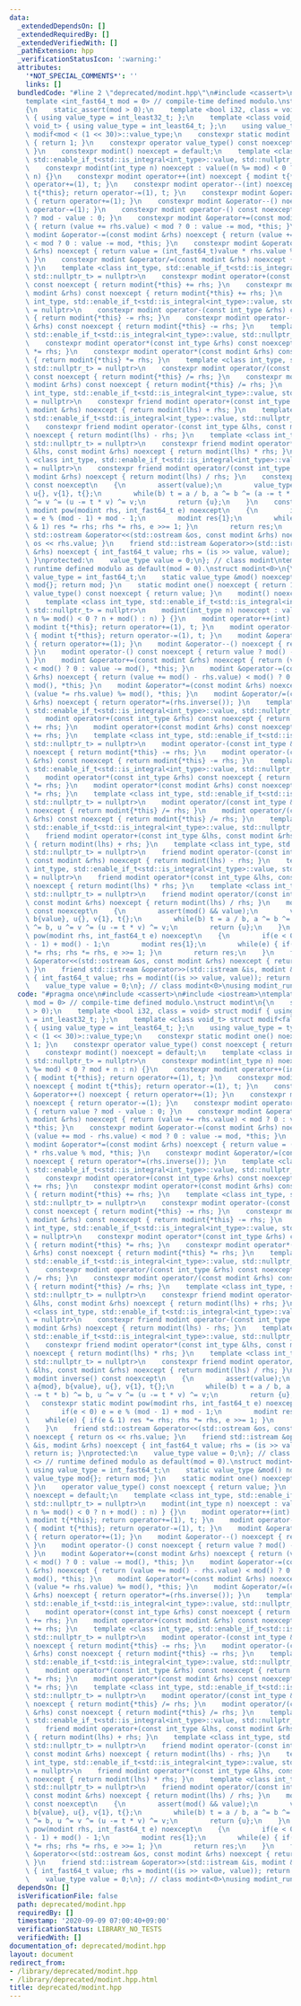 ```yaml
---
data:
  _extendedDependsOn: []
  _extendedRequiredBy: []
  _extendedVerifiedWith: []
  _pathExtension: hpp
  _verificationStatusIcon: ':warning:'
  attributes:
    '*NOT_SPECIAL_COMMENTS*': ''
    links: []
  bundledCode: "#line 2 \"deprecated/modint.hpp\"\n#include <cassert>\n#include <iostream>\n\
    template <int_fast64_t mod = 0> // compile-time defined modulo.\nstruct modint\n\
    {\n    static_assert(mod > 0);\n    template <bool i32, class = void> struct modif\
    \ { using value_type = int_least32_t; };\n    template <class void_t> struct modif<false,\
    \ void_t> { using value_type = int_least64_t; };\n    using value_type = typename\
    \ modif<mod < (1 << 30)>::value_type;\n    constexpr static modint one() noexcept\
    \ { return 1; }\n    constexpr operator value_type() const noexcept { return value;\
    \ }\n    constexpr modint() noexcept = default;\n    template <class int_type,\
    \ std::enable_if_t<std::is_integral<int_type>::value, std::nullptr_t> = nullptr>\n\
    \    constexpr modint(int_type n) noexcept : value((n %= mod) < 0 ? mod + n :\
    \ n) {}\n    constexpr modint operator++(int) noexcept { modint t{*this}; return\
    \ operator+=(1), t; }\n    constexpr modint operator--(int) noexcept { modint\
    \ t{*this}; return operator-=(1), t; }\n    constexpr modint &operator++() noexcept\
    \ { return operator+=(1); }\n    constexpr modint &operator--() noexcept { return\
    \ operator-=(1); }\n    constexpr modint operator-() const noexcept { return value\
    \ ? mod - value : 0; }\n    constexpr modint &operator+=(const modint &rhs) noexcept\
    \ { return (value += rhs.value) < mod ? 0 : value -= mod, *this; }\n    constexpr\
    \ modint &operator-=(const modint &rhs) noexcept { return (value += mod - rhs.value)\
    \ < mod ? 0 : value -= mod, *this; }\n    constexpr modint &operator*=(const modint\
    \ &rhs) noexcept { return value = (int_fast64_t)value * rhs.value % mod, *this;\
    \ }\n    constexpr modint &operator/=(const modint &rhs) noexcept { return operator*=(rhs.inverse());\
    \ }\n    template <class int_type, std::enable_if_t<std::is_integral<int_type>::value,\
    \ std::nullptr_t> = nullptr>\n    constexpr modint operator+(const int_type &rhs)\
    \ const noexcept { return modint{*this} += rhs; }\n    constexpr modint operator+(const\
    \ modint &rhs) const noexcept { return modint{*this} += rhs; }\n    template <class\
    \ int_type, std::enable_if_t<std::is_integral<int_type>::value, std::nullptr_t>\
    \ = nullptr>\n    constexpr modint operator-(const int_type &rhs) const noexcept\
    \ { return modint{*this} -= rhs; }\n    constexpr modint operator-(const modint\
    \ &rhs) const noexcept { return modint{*this} -= rhs; }\n    template <class int_type,\
    \ std::enable_if_t<std::is_integral<int_type>::value, std::nullptr_t> = nullptr>\n\
    \    constexpr modint operator*(const int_type &rhs) const noexcept { return modint{*this}\
    \ *= rhs; }\n    constexpr modint operator*(const modint &rhs) const noexcept\
    \ { return modint{*this} *= rhs; }\n    template <class int_type, std::enable_if_t<std::is_integral<int_type>::value,\
    \ std::nullptr_t> = nullptr>\n    constexpr modint operator/(const int_type &rhs)\
    \ const noexcept { return modint{*this} /= rhs; }\n    constexpr modint operator/(const\
    \ modint &rhs) const noexcept { return modint{*this} /= rhs; }\n    template <class\
    \ int_type, std::enable_if_t<std::is_integral<int_type>::value, std::nullptr_t>\
    \ = nullptr>\n    constexpr friend modint operator+(const int_type &lhs, const\
    \ modint &rhs) noexcept { return modint(lhs) + rhs; }\n    template <class int_type,\
    \ std::enable_if_t<std::is_integral<int_type>::value, std::nullptr_t> = nullptr>\n\
    \    constexpr friend modint operator-(const int_type &lhs, const modint &rhs)\
    \ noexcept { return modint(lhs) - rhs; }\n    template <class int_type, std::enable_if_t<std::is_integral<int_type>::value,\
    \ std::nullptr_t> = nullptr>\n    constexpr friend modint operator*(const int_type\
    \ &lhs, const modint &rhs) noexcept { return modint(lhs) * rhs; }\n    template\
    \ <class int_type, std::enable_if_t<std::is_integral<int_type>::value, std::nullptr_t>\
    \ = nullptr>\n    constexpr friend modint operator/(const int_type &lhs, const\
    \ modint &rhs) noexcept { return modint(lhs) / rhs; }\n    constexpr modint inverse()\
    \ const noexcept\n    {\n        assert(value);\n        value_type a{mod}, b{value},\
    \ u{}, v{1}, t{};\n        while(b) t = a / b, a ^= b ^= (a -= t * b) ^= b, u\
    \ ^= v ^= (u -= t * v) ^= v;\n        return {u};\n    }\n    constexpr static\
    \ modint pow(modint rhs, int_fast64_t e) noexcept\n    {\n        if(e < 0) e\
    \ = e % (mod - 1) + mod - 1;\n        modint res{1};\n        while(e) { if(e\
    \ & 1) res *= rhs; rhs *= rhs, e >>= 1; }\n        return res;\n    }\n    friend\
    \ std::ostream &operator<<(std::ostream &os, const modint &rhs) noexcept { return\
    \ os << rhs.value; }\n    friend std::istream &operator>>(std::istream &is, modint\
    \ &rhs) noexcept { int_fast64_t value; rhs = (is >> value, value); return is;\
    \ }\nprotected:\n    value_type value = 0;\n}; // class modint\ntemplate <> //\
    \ runtime defined modulo as default(mod = 0).\nstruct modint<0>\n{\n    using\
    \ value_type = int_fast64_t;\n    static value_type &mod() noexcept { static value_type\
    \ mod{}; return mod; }\n    static modint one() noexcept { return 1; }\n    operator\
    \ value_type() const noexcept { return value; }\n    modint() noexcept = default;\n\
    \    template <class int_type, std::enable_if_t<std::is_integral<int_type>::value,\
    \ std::nullptr_t> = nullptr>\n    modint(int_type n) noexcept : value{ (assert(mod()),\
    \ n %= mod() < 0 ? n + mod() : n) } {}\n    modint operator++(int) noexcept {\
    \ modint t{*this}; return operator+=(1), t; }\n    modint operator--(int) noexcept\
    \ { modint t{*this}; return operator-=(1), t; }\n    modint &operator++() noexcept\
    \ { return operator+=(1); }\n    modint &operator--() noexcept { return operator-=(1);\
    \ }\n    modint operator-() const noexcept { return value ? mod() - value : 0;\
    \ }\n    modint &operator+=(const modint &rhs) noexcept { return (value += rhs.value)\
    \ < mod() ? 0 : value -= mod(), *this; }\n    modint &operator-=(const modint\
    \ &rhs) noexcept { return (value += mod() - rhs.value) < mod() ? 0 : value -=\
    \ mod(), *this; }\n    modint &operator*=(const modint &rhs) noexcept { return\
    \ (value *= rhs.value) %= mod(), *this; }\n    modint &operator/=(const modint\
    \ &rhs) noexcept { return operator*=(rhs.inverse()); }\n    template <class int_type,\
    \ std::enable_if_t<std::is_integral<int_type>::value, std::nullptr_t> = nullptr>\n\
    \    modint operator+(const int_type &rhs) const noexcept { return modint{*this}\
    \ += rhs; }\n    modint operator+(const modint &rhs) const noexcept { return modint{*this}\
    \ += rhs; }\n    template <class int_type, std::enable_if_t<std::is_integral<int_type>::value,\
    \ std::nullptr_t> = nullptr>\n    modint operator-(const int_type &rhs) const\
    \ noexcept { return modint{*this} -= rhs; }\n    modint operator-(const modint\
    \ &rhs) const noexcept { return modint{*this} -= rhs; }\n    template <class int_type,\
    \ std::enable_if_t<std::is_integral<int_type>::value, std::nullptr_t> = nullptr>\n\
    \    modint operator*(const int_type &rhs) const noexcept { return modint{*this}\
    \ *= rhs; }\n    modint operator*(const modint &rhs) const noexcept { return modint{*this}\
    \ *= rhs; }\n    template <class int_type, std::enable_if_t<std::is_integral<int_type>::value,\
    \ std::nullptr_t> = nullptr>\n    modint operator/(const int_type &rhs) const\
    \ noexcept { return modint{*this} /= rhs; }\n    modint operator/(const modint\
    \ &rhs) const noexcept { return modint{*this} /= rhs; }\n    template <class int_type,\
    \ std::enable_if_t<std::is_integral<int_type>::value, std::nullptr_t> = nullptr>\n\
    \    friend modint operator+(const int_type &lhs, const modint &rhs) noexcept\
    \ { return modint(lhs) + rhs; }\n    template <class int_type, std::enable_if_t<std::is_integral<int_type>::value,\
    \ std::nullptr_t> = nullptr>\n    friend modint operator-(const int_type &lhs,\
    \ const modint &rhs) noexcept { return modint(lhs) - rhs; }\n    template <class\
    \ int_type, std::enable_if_t<std::is_integral<int_type>::value, std::nullptr_t>\
    \ = nullptr>\n    friend modint operator*(const int_type &lhs, const modint &rhs)\
    \ noexcept { return modint(lhs) * rhs; }\n    template <class int_type, std::enable_if_t<std::is_integral<int_type>::value,\
    \ std::nullptr_t> = nullptr>\n    friend modint operator/(const int_type &lhs,\
    \ const modint &rhs) noexcept { return modint(lhs) / rhs; }\n    modint inverse()\
    \ const noexcept\n    {\n        assert(mod() && value);\n        value_type a{mod()},\
    \ b{value}, u{}, v{1}, t{};\n        while(b) t = a / b, a ^= b ^= (a -= t * b)\
    \ ^= b, u ^= v ^= (u -= t * v) ^= v;\n        return {u};\n    }\n    static modint\
    \ pow(modint rhs, int_fast64_t e) noexcept\n    {\n        if(e < 0) e = e % (mod()\
    \ - 1) + mod() - 1;\n        modint res{1};\n        while(e) { if(e & 1) res\
    \ *= rhs; rhs *= rhs, e >>= 1; }\n        return res;\n    }\n    friend std::ostream\
    \ &operator<<(std::ostream &os, const modint &rhs) noexcept { return os << rhs.value;\
    \ }\n    friend std::istream &operator>>(std::istream &is, modint &rhs) noexcept\
    \ { int_fast64_t value; rhs = modint((is >> value, value)); return is; }\nprotected:\n\
    \    value_type value = 0;\n}; // class modint<0>\nusing modint_runtime = modint<0>;\n"
  code: "#pragma once\n#include <cassert>\n#include <iostream>\ntemplate <int_fast64_t\
    \ mod = 0> // compile-time defined modulo.\nstruct modint\n{\n    static_assert(mod\
    \ > 0);\n    template <bool i32, class = void> struct modif { using value_type\
    \ = int_least32_t; };\n    template <class void_t> struct modif<false, void_t>\
    \ { using value_type = int_least64_t; };\n    using value_type = typename modif<mod\
    \ < (1 << 30)>::value_type;\n    constexpr static modint one() noexcept { return\
    \ 1; }\n    constexpr operator value_type() const noexcept { return value; }\n\
    \    constexpr modint() noexcept = default;\n    template <class int_type, std::enable_if_t<std::is_integral<int_type>::value,\
    \ std::nullptr_t> = nullptr>\n    constexpr modint(int_type n) noexcept : value((n\
    \ %= mod) < 0 ? mod + n : n) {}\n    constexpr modint operator++(int) noexcept\
    \ { modint t{*this}; return operator+=(1), t; }\n    constexpr modint operator--(int)\
    \ noexcept { modint t{*this}; return operator-=(1), t; }\n    constexpr modint\
    \ &operator++() noexcept { return operator+=(1); }\n    constexpr modint &operator--()\
    \ noexcept { return operator-=(1); }\n    constexpr modint operator-() const noexcept\
    \ { return value ? mod - value : 0; }\n    constexpr modint &operator+=(const\
    \ modint &rhs) noexcept { return (value += rhs.value) < mod ? 0 : value -= mod,\
    \ *this; }\n    constexpr modint &operator-=(const modint &rhs) noexcept { return\
    \ (value += mod - rhs.value) < mod ? 0 : value -= mod, *this; }\n    constexpr\
    \ modint &operator*=(const modint &rhs) noexcept { return value = (int_fast64_t)value\
    \ * rhs.value % mod, *this; }\n    constexpr modint &operator/=(const modint &rhs)\
    \ noexcept { return operator*=(rhs.inverse()); }\n    template <class int_type,\
    \ std::enable_if_t<std::is_integral<int_type>::value, std::nullptr_t> = nullptr>\n\
    \    constexpr modint operator+(const int_type &rhs) const noexcept { return modint{*this}\
    \ += rhs; }\n    constexpr modint operator+(const modint &rhs) const noexcept\
    \ { return modint{*this} += rhs; }\n    template <class int_type, std::enable_if_t<std::is_integral<int_type>::value,\
    \ std::nullptr_t> = nullptr>\n    constexpr modint operator-(const int_type &rhs)\
    \ const noexcept { return modint{*this} -= rhs; }\n    constexpr modint operator-(const\
    \ modint &rhs) const noexcept { return modint{*this} -= rhs; }\n    template <class\
    \ int_type, std::enable_if_t<std::is_integral<int_type>::value, std::nullptr_t>\
    \ = nullptr>\n    constexpr modint operator*(const int_type &rhs) const noexcept\
    \ { return modint{*this} *= rhs; }\n    constexpr modint operator*(const modint\
    \ &rhs) const noexcept { return modint{*this} *= rhs; }\n    template <class int_type,\
    \ std::enable_if_t<std::is_integral<int_type>::value, std::nullptr_t> = nullptr>\n\
    \    constexpr modint operator/(const int_type &rhs) const noexcept { return modint{*this}\
    \ /= rhs; }\n    constexpr modint operator/(const modint &rhs) const noexcept\
    \ { return modint{*this} /= rhs; }\n    template <class int_type, std::enable_if_t<std::is_integral<int_type>::value,\
    \ std::nullptr_t> = nullptr>\n    constexpr friend modint operator+(const int_type\
    \ &lhs, const modint &rhs) noexcept { return modint(lhs) + rhs; }\n    template\
    \ <class int_type, std::enable_if_t<std::is_integral<int_type>::value, std::nullptr_t>\
    \ = nullptr>\n    constexpr friend modint operator-(const int_type &lhs, const\
    \ modint &rhs) noexcept { return modint(lhs) - rhs; }\n    template <class int_type,\
    \ std::enable_if_t<std::is_integral<int_type>::value, std::nullptr_t> = nullptr>\n\
    \    constexpr friend modint operator*(const int_type &lhs, const modint &rhs)\
    \ noexcept { return modint(lhs) * rhs; }\n    template <class int_type, std::enable_if_t<std::is_integral<int_type>::value,\
    \ std::nullptr_t> = nullptr>\n    constexpr friend modint operator/(const int_type\
    \ &lhs, const modint &rhs) noexcept { return modint(lhs) / rhs; }\n    constexpr\
    \ modint inverse() const noexcept\n    {\n        assert(value);\n        value_type\
    \ a{mod}, b{value}, u{}, v{1}, t{};\n        while(b) t = a / b, a ^= b ^= (a\
    \ -= t * b) ^= b, u ^= v ^= (u -= t * v) ^= v;\n        return {u};\n    }\n \
    \   constexpr static modint pow(modint rhs, int_fast64_t e) noexcept\n    {\n\
    \        if(e < 0) e = e % (mod - 1) + mod - 1;\n        modint res{1};\n    \
    \    while(e) { if(e & 1) res *= rhs; rhs *= rhs, e >>= 1; }\n        return res;\n\
    \    }\n    friend std::ostream &operator<<(std::ostream &os, const modint &rhs)\
    \ noexcept { return os << rhs.value; }\n    friend std::istream &operator>>(std::istream\
    \ &is, modint &rhs) noexcept { int_fast64_t value; rhs = (is >> value, value);\
    \ return is; }\nprotected:\n    value_type value = 0;\n}; // class modint\ntemplate\
    \ <> // runtime defined modulo as default(mod = 0).\nstruct modint<0>\n{\n   \
    \ using value_type = int_fast64_t;\n    static value_type &mod() noexcept { static\
    \ value_type mod{}; return mod; }\n    static modint one() noexcept { return 1;\
    \ }\n    operator value_type() const noexcept { return value; }\n    modint()\
    \ noexcept = default;\n    template <class int_type, std::enable_if_t<std::is_integral<int_type>::value,\
    \ std::nullptr_t> = nullptr>\n    modint(int_type n) noexcept : value{ (assert(mod()),\
    \ n %= mod() < 0 ? n + mod() : n) } {}\n    modint operator++(int) noexcept {\
    \ modint t{*this}; return operator+=(1), t; }\n    modint operator--(int) noexcept\
    \ { modint t{*this}; return operator-=(1), t; }\n    modint &operator++() noexcept\
    \ { return operator+=(1); }\n    modint &operator--() noexcept { return operator-=(1);\
    \ }\n    modint operator-() const noexcept { return value ? mod() - value : 0;\
    \ }\n    modint &operator+=(const modint &rhs) noexcept { return (value += rhs.value)\
    \ < mod() ? 0 : value -= mod(), *this; }\n    modint &operator-=(const modint\
    \ &rhs) noexcept { return (value += mod() - rhs.value) < mod() ? 0 : value -=\
    \ mod(), *this; }\n    modint &operator*=(const modint &rhs) noexcept { return\
    \ (value *= rhs.value) %= mod(), *this; }\n    modint &operator/=(const modint\
    \ &rhs) noexcept { return operator*=(rhs.inverse()); }\n    template <class int_type,\
    \ std::enable_if_t<std::is_integral<int_type>::value, std::nullptr_t> = nullptr>\n\
    \    modint operator+(const int_type &rhs) const noexcept { return modint{*this}\
    \ += rhs; }\n    modint operator+(const modint &rhs) const noexcept { return modint{*this}\
    \ += rhs; }\n    template <class int_type, std::enable_if_t<std::is_integral<int_type>::value,\
    \ std::nullptr_t> = nullptr>\n    modint operator-(const int_type &rhs) const\
    \ noexcept { return modint{*this} -= rhs; }\n    modint operator-(const modint\
    \ &rhs) const noexcept { return modint{*this} -= rhs; }\n    template <class int_type,\
    \ std::enable_if_t<std::is_integral<int_type>::value, std::nullptr_t> = nullptr>\n\
    \    modint operator*(const int_type &rhs) const noexcept { return modint{*this}\
    \ *= rhs; }\n    modint operator*(const modint &rhs) const noexcept { return modint{*this}\
    \ *= rhs; }\n    template <class int_type, std::enable_if_t<std::is_integral<int_type>::value,\
    \ std::nullptr_t> = nullptr>\n    modint operator/(const int_type &rhs) const\
    \ noexcept { return modint{*this} /= rhs; }\n    modint operator/(const modint\
    \ &rhs) const noexcept { return modint{*this} /= rhs; }\n    template <class int_type,\
    \ std::enable_if_t<std::is_integral<int_type>::value, std::nullptr_t> = nullptr>\n\
    \    friend modint operator+(const int_type &lhs, const modint &rhs) noexcept\
    \ { return modint(lhs) + rhs; }\n    template <class int_type, std::enable_if_t<std::is_integral<int_type>::value,\
    \ std::nullptr_t> = nullptr>\n    friend modint operator-(const int_type &lhs,\
    \ const modint &rhs) noexcept { return modint(lhs) - rhs; }\n    template <class\
    \ int_type, std::enable_if_t<std::is_integral<int_type>::value, std::nullptr_t>\
    \ = nullptr>\n    friend modint operator*(const int_type &lhs, const modint &rhs)\
    \ noexcept { return modint(lhs) * rhs; }\n    template <class int_type, std::enable_if_t<std::is_integral<int_type>::value,\
    \ std::nullptr_t> = nullptr>\n    friend modint operator/(const int_type &lhs,\
    \ const modint &rhs) noexcept { return modint(lhs) / rhs; }\n    modint inverse()\
    \ const noexcept\n    {\n        assert(mod() && value);\n        value_type a{mod()},\
    \ b{value}, u{}, v{1}, t{};\n        while(b) t = a / b, a ^= b ^= (a -= t * b)\
    \ ^= b, u ^= v ^= (u -= t * v) ^= v;\n        return {u};\n    }\n    static modint\
    \ pow(modint rhs, int_fast64_t e) noexcept\n    {\n        if(e < 0) e = e % (mod()\
    \ - 1) + mod() - 1;\n        modint res{1};\n        while(e) { if(e & 1) res\
    \ *= rhs; rhs *= rhs, e >>= 1; }\n        return res;\n    }\n    friend std::ostream\
    \ &operator<<(std::ostream &os, const modint &rhs) noexcept { return os << rhs.value;\
    \ }\n    friend std::istream &operator>>(std::istream &is, modint &rhs) noexcept\
    \ { int_fast64_t value; rhs = modint((is >> value, value)); return is; }\nprotected:\n\
    \    value_type value = 0;\n}; // class modint<0>\nusing modint_runtime = modint<0>;\n"
  dependsOn: []
  isVerificationFile: false
  path: deprecated/modint.hpp
  requiredBy: []
  timestamp: '2020-09-09 07:00:40+09:00'
  verificationStatus: LIBRARY_NO_TESTS
  verifiedWith: []
documentation_of: deprecated/modint.hpp
layout: document
redirect_from:
- /library/deprecated/modint.hpp
- /library/deprecated/modint.hpp.html
title: deprecated/modint.hpp
---
```

